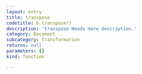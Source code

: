 ```yaml
---
layout: entry
title: transpose
codetitle: b.transpose()
description: 'transpose Needs more description.'
category: Document
subcategory: Transformation
returns: null
parameters: []
kind: function

---
```

